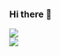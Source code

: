 ### Hi there 👋

<a href="https://akhzarjaved.github.io/">
  <img align="center" src="https://github-readme-stats.vercel.app/api?username=akhzarjaved&show_icons=true&theme=radical" />
</a>
<br>
<a href="https://akhzarjaved.github.io/">
  <img align="center" src="https://github-readme-stats.vercel.app/api/top-langs/?username=akhzarjaved&layout=compact&langs_count=8" />
</a>

<!--
**akhzarjaved/akhzarjaved** is a ✨ _special_ ✨ repository because its `README.md` (this file) appears on your GitHub profile.

Here are some ideas to get you started:

- 🔭 I’m currently working on ...
- 🌱 I’m currently learning ...
- 👯 I’m looking to collaborate on ...
- 🤔 I’m looking for help with ...
- 💬 Ask me about ...
- 📫 How to reach me: ...
- 😄 Pronouns: ...
- ⚡ Fun fact: ...
-->

